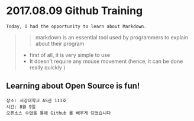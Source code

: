 # 2017.08.09 Github Training
~~~~
Today, I had the opportunity to learn about Markdown.
~~~~

>> markdown is an essential tool
>> used by programmers to explain about their program
> * first of all, it is very simple to use
> * It doesn't require any mouse movement (hence, it can be done really quickly )
 
## Learning about Open Source is fun! 
~~~~
장소: 서강대학교 AS관 111호
시간: 8월 9일
오픈소스 수업을 통해 Github 를 배우게 되었습니다 

~~~~


